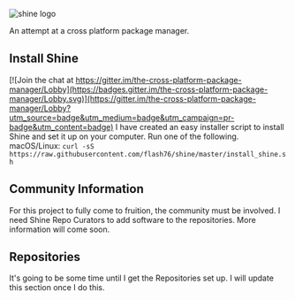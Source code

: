 ![shine logo](https://github.com/flash76/shine/raw/master/shinelogofinal.png)

An attempt at a cross platform package manager.

## Install Shine

[![Join the chat at https://gitter.im/the-cross-platform-package-manager/Lobby](https://badges.gitter.im/the-cross-platform-package-manager/Lobby.svg)](https://gitter.im/the-cross-platform-package-manager/Lobby?utm_source=badge&utm_medium=badge&utm_campaign=pr-badge&utm_content=badge)
I have created an easy installer script to install Shine and set it up on your computer. Run one of the following.
macOS/Linux:
`curl -sS https://raw.githubusercontent.com/flash76/shine/master/install_shine.sh`

## Community Information
For this project to fully come to fruition, the community must be involved.
I need Shine Repo Curators to add software to the repositories. More information will come soon.

## Repositories
It's going to be some time until I get the Repositories set up. I will update this section
once I do this.
